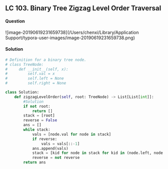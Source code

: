 ## LC 103. Binary Tree Zigzag Level Order Traversal

#### Question

![image-20190619231659738](/Users/chenxi/Library/Application Support/typora-user-images/image-20190619231659738.png)



#### Solution

```python
# Definition for a binary tree node.
# class TreeNode:
#     def __init__(self, x):
#         self.val = x
#         self.left = None
#         self.right = None

class Solution:
    def zigzagLevelOrder(self, root: TreeNode) -> List[List[int]]:
        #Solution
        if not root:
            return []
        stack = [root]
        reverse = False
        ans = []
        while stack:
            vals = [node.val for node in stack]
            if reverse:
                vals = vals[::-1]
            ans.append(vals)
            stack = [kid for node in stack for kid in (node.left, node.right) if kid]
            reverse = not reverse
        return ans
```

